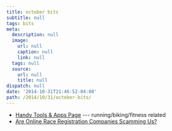 ```yaml
---
title: october bits
subtitle: null
tags: bits
meta:
  description: null
  image:
    url: null
    caption: null
    link: null
  tags: null
  source:
    url: null
    title: null
dispatch: null
date: '2014-10-31T21:46:52-04:00'
path: /2014/10/31/october-bits/
---
```


* [Handy Tools & Apps Page][tools] --- running/biking/fitness related
* [Are Online Race Registration Companies Scamming Us?][reg]

[tools]: http://www.dcrainmaker.com/tools
[reg]: http://www.outsideonline.com/fitness/bodywork/the-fit-list/Active-Network-Consumer-Complaints.html

